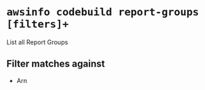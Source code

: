 # `awsinfo codebuild report-groups [filters]+`

List all Report Groups

## Filter matches against

* Arn
